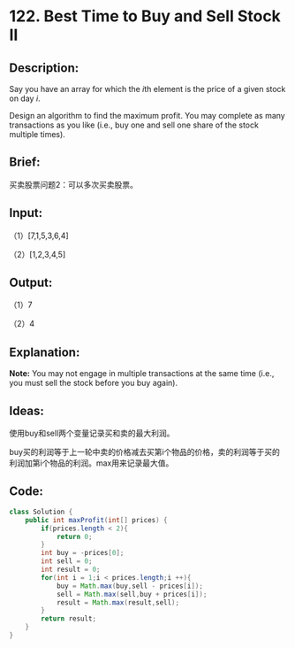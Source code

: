 # 122. Best Time to Buy and Sell Stock II

## Description:

Say you have an array for which the *i*th element is the price of a given stock on day *i*.

Design an algorithm to find the maximum profit. You may complete as many transactions as you like (i.e., buy one and sell one share of the stock multiple times).

## Brief:

买卖股票问题2：可以多次买卖股票。

## Input:

（1）[7,1,5,3,6,4]

（2）[1,2,3,4,5]

## Output:

（1）7

（2）4

## Explanation:

**Note:** You may not engage in multiple transactions at the same time (i.e., you must sell the stock before you buy again).

## Ideas:

使用buy和sell两个变量记录买和卖的最大利润。

buy买的利润等于上一轮中卖的价格减去买第i个物品的价格，卖的利润等于买的利润加第i个物品的利润。max用来记录最大值。

## Code:

```java
class Solution {
    public int maxProfit(int[] prices) {
        if(prices.length < 2){
            return 0;
        }
        int buy = -prices[0];
        int sell = 0;
        int result = 0;
        for(int i = 1;i < prices.length;i ++){
            buy = Math.max(buy,sell - prices[i]);
            sell = Math.max(sell,buy + prices[i]);
            result = Math.max(result,sell);
        }
        return result;
    }
}
```

